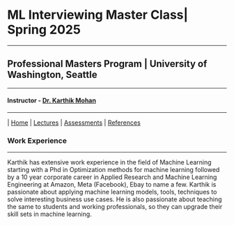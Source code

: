 # ML Interviewing Master Class| Spring 2025

***
 
## Professional Masters Program | University of Washington, Seattle 

***


#### Instructor - [Dr. Karthik Mohan](https://www.ece.uw.edu/people/karthik-mohan/)

***


| [Home](index.md)  | [Lectures](lectures.md)  | [Assessments](assessments.md) | [References](references.md) 


### Work Experience 

*** 

Karthik has extensive work experience in the field of Machine Learning starting with a Phd in Optimization methods for machine learning
followed by a 10 year corporate career in Applied Research and Machine Learning Engineering at Amazon, Meta (Facebook), Ebay to name a few.
Karthik is passionate about applying machine learning models, tools, techniques to solve interesting business use cases. He is also passionate about teaching the same to students and working professionals, so they can upgrade their skill sets in machine learning.